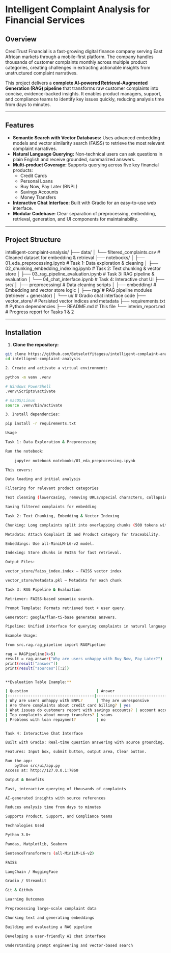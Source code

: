 # Intelligent Complaint Analysis for Financial Services

## Overview

CrediTrust Financial is a fast-growing digital finance company serving East African markets through a mobile-first platform. The company handles thousands of customer complaints monthly across multiple product categories, creating challenges in extracting actionable insights from unstructured complaint narratives.  

This project delivers a **complete AI-powered Retrieval-Augmented Generation (RAG) pipeline** that transforms raw customer complaints into concise, evidence-backed insights. It enables product managers, support, and compliance teams to identify key issues quickly, reducing analysis time from days to minutes.

---

## Features

- **Semantic Search with Vector Databases:** Uses advanced embedding models and vector similarity search (FAISS) to retrieve the most relevant complaint narratives.  
- **Natural Language Querying:** Non-technical users can ask questions in plain English and receive grounded, summarized answers.  
- **Multi-product Coverage:** Supports querying across five key financial products:
  - Credit Cards
  - Personal Loans
  - Buy Now, Pay Later (BNPL)
  - Savings Accounts
  - Money Transfers  
- **Interactive Chat Interface:** Built with Gradio for an easy-to-use web interface.  
- **Modular Codebase:** Clear separation of preprocessing, embedding, retrieval, generation, and UI components for maintainability.  

---

## Project Structure


intelligent-complaint-analysis/
├── data/
│ └── filtered_complaints.csv # Cleaned dataset for embedding & retrieval
├── notebooks/
│ ├── 01_eda_preprocessing.ipynb # Task 1: Data exploration & cleaning
│ ├── 02_chunking_embedding_indexing.ipynb # Task 2: Text chunking & vector store
│ ├── 03_rag_pipeline_evaluation.ipynb # Task 3: RAG pipeline & evaluation
│ └── 04_chat_interface.ipynb # Task 4: Interactive chat UI
├── src/
│ ├── preprocessing/ # Data cleaning scripts
│ ├── embedding/ # Embedding and vector store logic
│ ├── rag/ # RAG pipeline modules (retriever + generator)
│ └── ui/ # Gradio chat interface code
├── vector_store/ # Persisted vector indices and metadata
├── requirements.txt # Python dependencies
├── README.md # This file
└── interim_report.md # Progress report for Tasks 1 & 2



---

## Installation

1. **Clone the repository:**

```bash
git clone https://github.com/BetselotYitagesu/intelligent-complaint-analysis.git
cd intelligent-complaint-analysis

2. Create and activate a virtual environment:

python -m venv .venv

# Windows PowerShell
.venv\Scripts\activate

# macOS/Linux
source .venv/bin/activate

3. Install dependencies:

pip install -r requirements.txt

Usage

Task 1: Data Exploration & Preprocessing

Run the notebook:
    
    jupyter notebook notebooks/01_eda_preprocessing.ipynb

This covers:

Data loading and initial analysis

Filtering for relevant product categories

Text cleaning (lowercasing, removing URLs/special characters, collapsing whitespace)

Saving filtered complaints for embedding

Task 2: Text Chunking, Embedding & Vector Indexing

Chunking: Long complaints split into overlapping chunks (500 tokens with 50-token overlap).

Metadata: Attach Complaint ID and Product category for traceability.

Embeddings: Use all-MiniLM-L6-v2 model.

Indexing: Store chunks in FAISS for fast retrieval.

Output Files:

vector_store/faiss_index.index — FAISS vector index

vector_store/metadata.pkl — Metadata for each chunk

Task 3: RAG Pipeline & Evaluation

Retriever: FAISS-based semantic search.

Prompt Template: Formats retrieved text + user query.

Generator: google/flan-t5-base generates answers.

Pipeline: Unified interface for querying complaints in natural language.

Example Usage:

from src.rag.rag_pipeline import RAGPipeline

rag = RAGPipeline(k=5)
result = rag.answer("Why are users unhappy with Buy Now, Pay Later?")
print(result["answer"])
print(result["sources"][:2])


**Evaluation Table Example:**

| Question                              | Answer                               | Sources (truncated)                      | Score | Comments               |
|--------------------------------------|-------------------------------------|----------------------------------------|-------|------------------------|
| Why are users unhappy with BNPL?      | They are unresponsive               | [Credit card complaint text…]           | 3     | Lack of context        |
| Are there complaints about credit card billing? | yes                         | ['[Credit card] subject deceptive billing…'] | 4     | Short but relevant     |
| What issues do customers report with savings accounts? | account access & customer service | ['[Savings account] formal complaint…'] | 4.5   | Good                   |
| Top complaints about money transfers? | scams                               | ['[Money transfers] transfers difficult…'] | 4     | Relevant but brief     |
| Problems with loan repayment?         | no                                  | ['[Personal loan] borrowed 100000…']   | 3.5   | Lacks context          |


Task 4: Interactive Chat Interface

Built with Gradio: Real-time question answering with source grounding.

Features: Input box, submit button, output area, Clear button.

Run the app:
    python src/ui/app.py
Access at: http://127.0.0.1:7860

Output & Benefits

Fast, interactive querying of thousands of complaints

AI-generated insights with source references

Reduces analysis time from days to minutes

Supports Product, Support, and Compliance teams

Technologies Used

Python 3.8+

Pandas, Matplotlib, Seaborn

SentenceTransformers (all-MiniLM-L6-v2)

FAISS

LangChain / HuggingFace

Gradio / Streamlit

Git & GitHub

Learning Outcomes

Preprocessing large-scale complaint data

Chunking text and generating embeddings

Building and evaluating a RAG pipeline

Developing a user-friendly AI chat interface

Understanding prompt engineering and vector-based search
